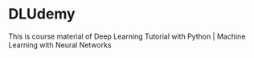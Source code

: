 # DLUdemy
This is course material of Deep Learning Tutorial with Python | Machine Learning with Neural Networks
